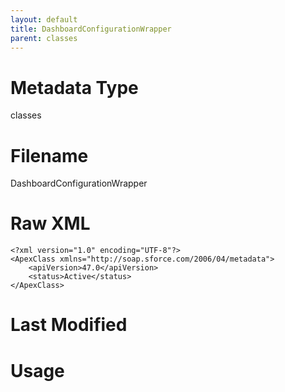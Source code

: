 ```yaml
---
layout: default
title: DashboardConfigurationWrapper
parent: classes
---
```

# Metadata Type
classes


# Filename 
DashboardConfigurationWrapper


# Raw XML
```
<?xml version="1.0" encoding="UTF-8"?>
<ApexClass xmlns="http://soap.sforce.com/2006/04/metadata">
    <apiVersion>47.0</apiVersion>
    <status>Active</status>
</ApexClass>
```


# Last Modified


# Usage
